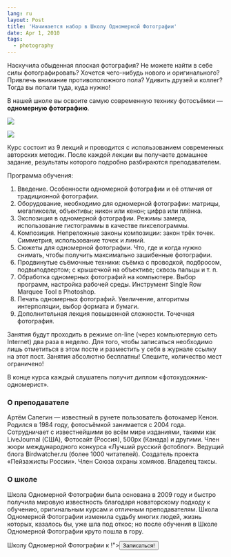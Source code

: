 ```yaml
---
lang: ru
layout: Post
title: 'Начинается набор в Школу Одномерной Фотографии'
date: Apr 1, 2010
tags:
  - photography
---
```


Наскучила обыденная плоская фотография? Не можете найти в себе силы фотографировать? Хочется чего-нибудь нового и оригинального? Привлечь внимание противоположного пола? Удивить друзей и коллег? Тогда вы попали туда, куда нужно!

В нашей школе вы освоите самую современную технику фотосъёмки — **одномерную фотографию**.

![](/images/blog/1d-photo-1.jpg)

![](/images/blog/1d-photo-2.jpg)

<!--more-->

Курс состоит из 9 лекций и проводится с использованием современных авторских методик. После каждой лекции вы получаете домашнее задание, результаты которого подробно разбираются преподавателем.

Программа обучения:

1. Введение. Особенности одномерной фотографии и её отличия от традиционной фотографии.
2. Оборудование, необходимо для одномерной фотографии: матрицы, мегапиксели, объективы; никон или кенон; цифра или плёнка.
3. Экспозиция в одномерной фотографии. Режимы замера, использование гистограммы в качестве пикселограммы.
4. Композиция. Непреложные законы композиции: закон трёх точек. Симметрия, использование точек и линий.
5. Сюжеты для одномерной фотографии. Что, где и когда нужно снимать, чтобы получить максимально зашибенные фотографии.
6. Продвинутые съёмочные техники: съёмка с проводкой, подбросом, подвыподвертом; с крышечкой на объективе; сквозь пальцы и т. п.
7. Обработка одномерных фотографий на компьютере. Выбор программ, настройка рабочей среды. Инструмент Single Row Marquee Tool в Photoshop.
8. Печать одномерных фотографий. Увеличение, алгоритмы интерполяции, выбор формата и бумаги.
9. Дополнительная лекция повышенной сложности. Точечная фотография.

Занятия будут проходить в режиме on-line (через компьютерную сеть Internet) два раза в неделю. Для того, чтобы записаться необходимо лишь отметиться в этом посте и разместить у себя в журнале ссылку на этот пост. Занятия абсолютно бесплатны! Спешите, количество мест ограничено!

В конце курса каждый слушатель получит диплом «фотохудожник-одномерист».

### О преподавателе

Артём Сапегин — известный в рунете пользователь фотокамер Кенон. Родился в 1984 году, фотосъёмкой занимается с 2004 года. Сотрудничает с известнейшими во всём мире изданиями, такими как LiveJournal (США), Фотосайт (Россия), 500px (Канада) и другими. Член жюри международного конкурса «Лучший русский фотоблог». Ведущий блога Birdwatcher.ru (более 1000 читателей). Создатель проекта «Пейзажисты России». Член Союза охраны хомяков. Владелец таксы.

### О школе

Школа Одномерной Фотографии была основана в 2009 году и быстро получила мировую известность благодаря новаторскому подходу к обучению, оригинальным курсам и отличным преподавателям. Школа Одномерной Фотографии изменила судьбу многих людей, жизнь которых, казалось бы, уже шла под откос; но после обучения в Школе Одномерной Фотографии круто пошла в гору.

<form method="post" action="http://www.livejournal.com/update.bml"><input type="hidden" name="subject" value="Школа Одномерной Фотографии"><input type="hidden" name="event" value="Я записался в <a href="http://sapegin.livejournal.com/390626.html">Школу Одномерной Фотографии</a> к <lj user="sapegin">!"><input type="submit" value="Записаться!"></form>
